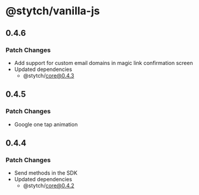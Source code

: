 # @stytch/vanilla-js

## 0.4.6

### Patch Changes

- Add support for custom email domains in magic link confirmation screen
- Updated dependencies
  - @stytch/core@0.4.3

## 0.4.5

### Patch Changes

- Google one tap animation

## 0.4.4

### Patch Changes

- Send methods in the SDK
- Updated dependencies
  - @stytch/core@0.4.2
